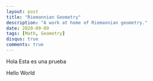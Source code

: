 ```yaml
---
layout: post
title: "Riemannian Geometry"
description: "A work at home of Riemannian geometry."
date: 2020-09-09
tags: [Math, Geometry]
disqus: true
comments: true
---
```


Hola
Esta es una prueba 

Hello World